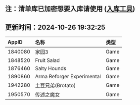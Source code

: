 ## 注：清单库已加密想要入库请使用 ([入库工具](https://github.com/BlankTMing/ManifestAutoUpdate/releases))

## 更新时间：2024-10-26 19:32:25
| AppID | 名称 | 类型  |
| :-------------------- | :----------------------------- | :----------- |
| 1840080 | 家园3| Game |
| 1848520 | Fruit Salad| Game |
| 1876460 | Salty Hounds| Game |
| 1890860 | Arma Reforger Experimental| Game |
| 1942280 | 土豆兄弟(Brotato)| Game |
| 1950570 | 传述之魔女| Game |

